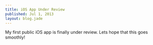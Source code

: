 ```yaml
---
title: iOS App Under Review
published: Jul 1, 2013
layout: blog.jade
---
```


My first public iOS app is finally under review. Lets hope that this goes smoothly!
